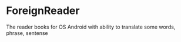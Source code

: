 # ForeignReader
The reader books for OS Android with ability to translate some words, phrase, sentense
